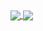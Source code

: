 
<a href="https://github.com/wirekang">
  <img align="center" src="https://github-readme-stats.vercel.app/api?username=wirekang&include_all_commits=true&count_private=true&show_icons=true&theme=dark" />
</a>
<a href="https://github.com/wirekang">
  <img align="center" src="https://github-readme-stats.vercel.app/api/top-langs/?username=wirekang&exclude_repo=blog,jetbrain-settings,nvim,vim,profile&langs_count=6&layout=compact&theme=dark" />
</a>
